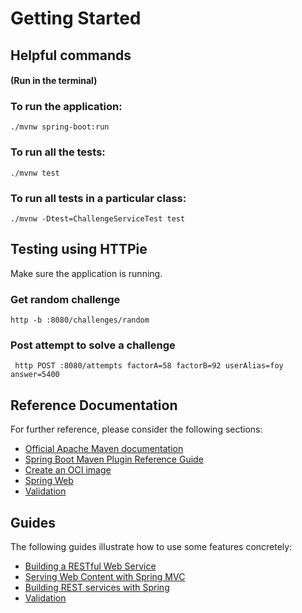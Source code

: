 # Getting Started

## Helpful commands

#### (Run in the terminal)

### To run the application:

```
./mvnw spring-boot:run
```

### To run all the tests:

```
./mvnw test
```

### To run all tests in a particular class:

```
./mvnw -Dtest=ChallengeServiceTest test
```

## Testing using HTTPie

Make sure the application is running.

### Get random challenge

```
http -b :8080/challenges/random
```

### Post attempt to solve a challenge

```
 http POST :8080/attempts factorA=58 factorB=92 userAlias=foy answer=5400
```

## Reference Documentation

For further reference, please consider the following sections:

* [Official Apache Maven documentation](https://maven.apache.org/guides/index.html)
* [Spring Boot Maven Plugin Reference Guide](https://docs.spring.io/spring-boot/docs/3.2.3/maven-plugin/reference/html/)
* [Create an OCI image](https://docs.spring.io/spring-boot/docs/3.2.3/maven-plugin/reference/html/#build-image)
* [Spring Web](https://docs.spring.io/spring-boot/docs/3.2.3/reference/htmlsingle/index.html#web)
* [Validation](https://docs.spring.io/spring-boot/docs/3.2.3/reference/htmlsingle/index.html#io.validation)

## Guides

The following guides illustrate how to use some features concretely:

* [Building a RESTful Web Service](https://spring.io/guides/gs/rest-service/)
* [Serving Web Content with Spring MVC](https://spring.io/guides/gs/serving-web-content/)
* [Building REST services with Spring](https://spring.io/guides/tutorials/rest/)
* [Validation](https://spring.io/guides/gs/validating-form-input/)


